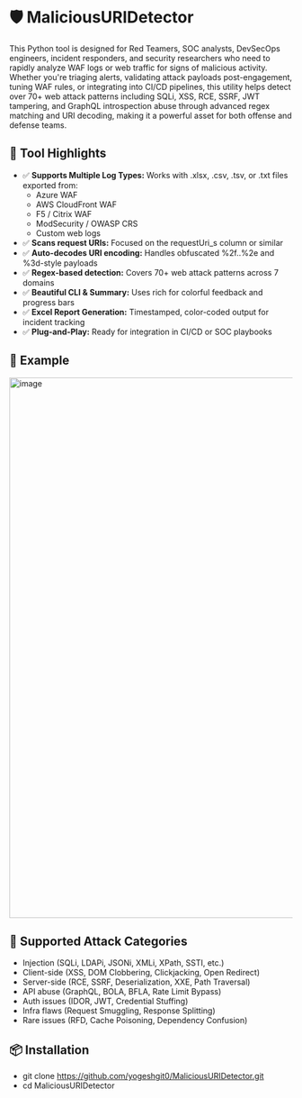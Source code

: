 # 🛡️ MaliciousURIDetector
This Python tool is designed for Red Teamers, SOC analysts, DevSecOps engineers, incident responders, and security researchers who need to rapidly analyze WAF logs or web traffic for signs of malicious activity. Whether you're triaging alerts, validating attack payloads post-engagement, tuning WAF rules, or integrating into CI/CD pipelines, this utility helps detect over 70+ web attack patterns including SQLi, XSS, RCE, SSRF, JWT tampering, and GraphQL introspection abuse through advanced regex matching and URI decoding, making it a powerful asset for both offense and defense teams.

## 🚀 Tool Highlights
- ✅ **Supports Multiple Log Types:** Works with .xlsx, .csv, .tsv, or .txt files exported from:
  - Azure WAF
  - AWS CloudFront WAF
  - F5 / Citrix WAF
  - ModSecurity / OWASP CRS
  - Custom web logs
- ✅ **Scans request URIs:** Focused on the requestUri_s column or similar
- ✅ **Auto-decodes URI encoding:** Handles obfuscated %2f..%2e and %3d-style payloads
- ✅ **Regex-based detection:** Covers 70+ web attack patterns across 7 domains
- ✅ **Beautiful CLI & Summary:** Uses rich for colorful feedback and progress bars
- ✅ **Excel Report Generation:** Timestamped, color-coded output for incident tracking
- ✅ **Plug-and-Play:** Ready for integration in CI/CD or SOC playbooks

## 📸 Example

<img width="960" alt="image" src="https://github.com/user-attachments/assets/360a2ab7-8dc4-47de-bcad-f5c70e976112" />

## 🧪 Supported Attack Categories

- Injection (SQLi, LDAPi, JSONi, XMLi, XPath, SSTI, etc.)
- Client-side (XSS, DOM Clobbering, Clickjacking, Open Redirect)
- Server-side (RCE, SSRF, Deserialization, XXE, Path Traversal)
- API abuse (GraphQL, BOLA, BFLA, Rate Limit Bypass)
- Auth issues (IDOR, JWT, Credential Stuffing)
- Infra flaws (Request Smuggling, Response Splitting)
- Rare issues (RFD, Cache Poisoning, Dependency Confusion)

## 📦 Installation

- git clone https://github.com/yogeshgit0/MaliciousURIDetector.git
- cd MaliciousURIDetector
